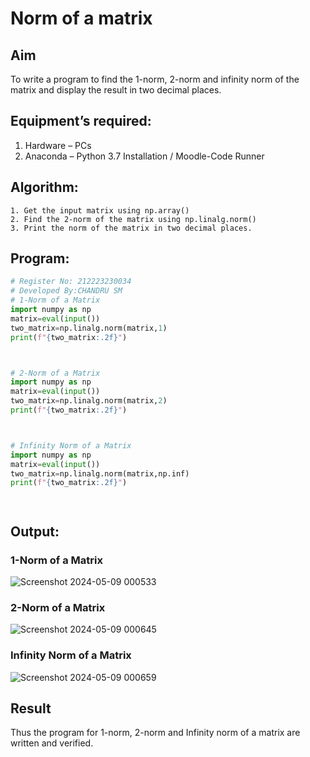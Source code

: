 # Norm of a matrix
## Aim
To write a program to find the 1-norm, 2-norm and infinity norm of the matrix and display the result in two decimal places.
## Equipment’s required:
1.	Hardware – PCs
2.	Anaconda – Python 3.7 Installation / Moodle-Code Runner
## Algorithm:
	1. Get the input matrix using np.array()   
    2. Find the 2-norm of the matrix using np.linalg.norm()
	3. Print the norm of the matrix in two decimal places.
## Program:
```Python
# Register No: 212223230034
# Developed By:CHANDRU SM
# 1-Norm of a Matrix
import numpy as np
matrix=eval(input())
two_matrix=np.linalg.norm(matrix,1)
print(f"{two_matrix:.2f}")



# 2-Norm of a Matrix
import numpy as np
matrix=eval(input())
two_matrix=np.linalg.norm(matrix,2)
print(f"{two_matrix:.2f}")



# Infinity Norm of a Matrix
import numpy as np
matrix=eval(input())
two_matrix=np.linalg.norm(matrix,np.inf)
print(f"{two_matrix:.2f}")




```
## Output:
### 1-Norm of a Matrix

![Screenshot 2024-05-09 000533](https://github.com/Chandru0711/Norm-of-a-matrix/assets/144979368/f25e9327-2265-40c4-b8bd-6c3615c2f8a4)

### 2-Norm of a Matrix

![Screenshot 2024-05-09 000645](https://github.com/Chandru0711/Norm-of-a-matrix/assets/144979368/7f1caede-ac79-4197-8097-f5e5839af67e)

### Infinity Norm of a Matrix

![Screenshot 2024-05-09 000659](https://github.com/Chandru0711/Norm-of-a-matrix/assets/144979368/6282e1e5-994a-4086-b2c9-90deae498d82)


## Result
Thus the program for 1-norm, 2-norm and Infinity norm of a matrix are written and verified.
